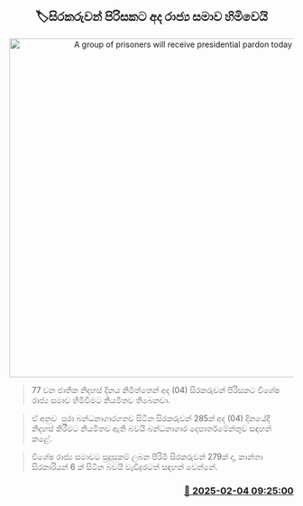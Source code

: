 <p align='center'><b><h2 align='center' title='A group of prisoners will receive presidential pardon today'>🏷සිරකරුවන් පිරිසකට අද රාජ්‍ය සමාව හිමිවෙයි</h2></b></p>
<p align='center'><img src='https://helakuru.sgp1.cdn.digitaloceanspaces.com/esana/images/lib/prison[1].jpg' width='600' alt='A group of prisoners will receive presidential pardon today'></p>

> 77 වන ජාතික නිදහස් දිනය නිමිත්තෙන් අද (04) සිරකරුවන් පිරිසකට විශේෂ රාජ්‍ය සමාව හිමිවීමට නියමිතව තිබෙනවා.

> ඒ අනුව  පුරා බන්ධනාගාරගතව සිටින සිරකරුවන් 285ක් අද (04) දිනයේදී නිදහස් කිරීමට නියමිතව ඇති බවයි බන්ධනාගාර දෙපාර්තමේන්තුව සඳහන් කළේ.

> විශේෂ රාජ්‍ය සමාවට සුදුසුකම් ලබන පිරිමි සිරකරුවන් 279ක් ද, කාන්තා සිරකාරියන් 6 ක් සිටින බවයි වැඩිදුරටත් සඳහන් වෙන්නේ.



<h3 align='right'><a href='https://www.helakuru.lk/esana/p/107149/'>📅 2025-02-04 09:25:00</a></h3>
